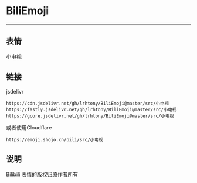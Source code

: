 # BiliEmoji
---
## 表情
小电视
## 链接
jsdelivr
```
https://cdn.jsdelivr.net/gh/lrhtony/BiliEmoji@master/src/小电视
https://fastly.jsdelivr.net/gh/lrhtony/BiliEmoji@master/src/小电视
https://gcore.jsdelivr.net/gh/lrhtony/BiliEmoji@master/src/小电视
```
或者使用Cloudflare
```
https://emoji.shojo.cn/bili/src/小电视
```
## 说明
Bilibili 表情的版权归原作者所有
